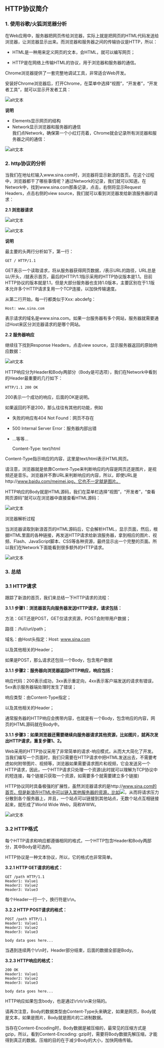 ## HTTP协议简介

### 1. 使用谷歌/火狐浏览器分析

在Web应用中，服务器把网页传给浏览器，实际上就是把网页的HTML代码发送给浏览器，让浏览器显示出来。而浏览器和服务器之间的传输协议是HTTP，所以：

* HTML是一种用来定义网页的文本，会HTML，就可以编写网页；  

* HTTP是在网络上传输HTML的协议，用于浏览器和服务器的通信。  

Chrome浏览器提供了一套完整地调试工具，非常适合Web开发。

安装好Chrome浏览器后，打开Chrome，在菜单中选择“视图”，“开发者”，“开发者工具”，就可以显示开发者工具：

![alt文本](Images/Snip20160908_1.png "Title")

**说明**

* Elements显示网页的结构  
* Network显示浏览器和服务器的通信  
我们点Network，确保第一个小红灯亮着，Chrome就会记录所有浏览器和服务器之间的通信：

![alt文本](Images/Snip20160908_2.png "Title")

### 2. http协议的分析

当我们在地址栏输入www.sina.com时，浏览器将显示新浪的首页。在这个过程中，浏览器都干了哪些事情呢？通过Network的记录，我们就可以知道。在Network中，找到www.sina.com那条记录，点击，右侧将显示Request Headers，点击右侧的view source，我们就可以看到浏览器发给新浪服务器的请求：

**2.1 浏览器请求**

![alt文本](Images/Snip20160908_3.png "Title")

![alt文本](Images/Snip20160908_5.png "Title")



**说明**

最主要的头两行分析如下，第一行：

    GET / HTTP/1.1  

GET表示一个读取请求，将从服务器获得网页数据，/表示URL的路径，URL总是以/开头，/就表示首页，最后的HTTP/1.1指示采用的HTTP协议版本是1.1。目前HTTP协议的版本就是1.1，但是大部分服务器也支持1.0版本，主要区别在于1.1版本允许多个HTTP请求复用一个TCP连接，以加快传输速度。

从第二行开始，每一行都类似于Xxx: abcdefg：

    Host: www.sina.com
表示请求的域名是www.sina.com。如果一台服务器有多个网站，服务器就需要通过Host来区分浏览器请求的是哪个网站。

**2.2 服务器响应**

继续往下找到Response Headers，点击view source，显示服务器返回的原始响应数据：

![alt文本](Images/Snip20160908_6.png "Title")

HTTP响应分为Header和Body两部分（Body是可选项），我们在Network中看到的Header最重要的几行如下：

    HTTP/1.1 200 OK  

200表示一个成功的响应，后面的OK是说明。

如果返回的不是200，那么往往有其他的功能，例如

* 失败的响应有404 Not Found：网页不存在  
* 500 Internal Server Error：服务器内部出错  
* ...等等...  


    Content-Type: text/html  

Content-Type指示响应的内容，这里是text/html表示HTML网页。

请注意，浏览器就是依靠Content-Type来判断响应的内容是网页还是图片，是视频还是音乐。浏览器并不靠URL来判断响应的内容，所以，即使URL是http://www.baidu.com/meimei.jpg，它也不一定就是图片。

HTTP响应的Body就是HTML源码，我们在菜单栏选择“视图”，“开发者”，“查看网页源码”就可以在浏览器中直接查看HTML源码：

![alt文本](Images/Snip20160908_7.png "Title")

浏览器解析过程

当浏览器读取到新浪首页的HTML源码后，它会解析HTML，显示页面，然后，根据HTML里面的各种链接，再发送HTTP请求给新浪服务器，拿到相应的图片、视频、Flash、JavaScript脚本、CSS等各种资源，最终显示出一个完整的页面。所以我们在Network下面能看到很多额外的HTTP请求。

![alt文本](Images/Snip20160908_8.png "Title")

### 3. 总结

### 3.1 HTTP请求

跟踪了新浪的首页，我们来总结一下HTTP请求的流程：

**3.1.1 步骤1：浏览器首先向服务器发送HTTP请求，请求包括：**

方法：GET还是POST，GET仅请求资源，POST会附带用户数据；

路径：/full/url/path；

域名：由Host头指定：Host: www.sina.com

以及其他相关的Header；

如果是POST，那么请求还包括一个Body，包含用户数据

**3.1.1 步骤2：服务器向浏览器返回HTTP响应，响应包括：**

响应代码：200表示成功，3xx表示重定向，4xx表示客户端发送的请求有错误，5xx表示服务器端处理时发生了错误；

响应类型：由Content-Type指定；

以及其他相关的Header；

通常服务器的HTTP响应会携带内容，也就是有一个Body，包含响应的内容，网页的HTML源码就在Body中。

**3.1.1 步骤3：如果浏览器还需要继续向服务器请求其他资源，比如图片，就再次发出HTTP请求，重复步骤1、2。**

Web采用的HTTP协议采用了非常简单的请求-响应模式，从而大大简化了开发。当我们编写一个页面时，我们只需要在HTTP请求中把HTML发送出去，不需要考虑如何附带图片、视频等，浏览器如果需要请求图片和视频，它会发送另一个HTTP请求，因此，一个HTTP请求只处理一个资源(此时就可以理解为TCP协议中的短连接，每个链接只获取一个资源，如需要多个就需要建立多个链接)

HTTP协议同时具备极强的扩展性，虽然浏览器请求的是http://www.sina.com的首页，但是新浪在HTML中可以链入其他服务器的资源，比如<img src="http://i1.sinaimg.cn/home/2013/1008/U8455P30DT20131008135420.png">，从而将请求压力分散到各个服务器上，并且，一个站点可以链接到其他站点，无数个站点互相链接起来，就形成了World Wide Web，简称WWW。

![alt文本](Images/Snip20160908_9.png "Title")

### 3.2 HTTP格式

每个HTTP请求和响应都遵循相同的格式，一个HTTP包含Header和Body两部分，其中Body是可选的。

HTTP协议是一种文本协议，所以，它的格式也非常简单。

**3.2.1 HTTP GET请求的格式：**

    GET /path HTTP/1.1
    Header1: Value1
    Header2: Value2
    Header3: Value3  

每个Header一行一个，换行符是\r\n。

**3.2.2 HTTP POST请求的格式：**

    POST /path HTTP/1.1
    Header1: Value1
    Header2: Value2
    Header3: Value3

    body data goes here...
当遇到连续两个\r\n时，Header部分结束，后面的数据全部是Body。

**3.2.3 HTTP响应的格式：**

    200 OK
    Header1: Value1
    Header2: Value2
    Header3: Value3

    body data goes here...  

HTTP响应如果包含body，也是通过\r\n\r\n来分隔的。

请再次注意，Body的数据类型由Content-Type头来确定，如果是网页，Body就是文本，如果是图片，Body就是图片的二进制数据。

当存在Content-Encoding时，Body数据是被压缩的，最常见的压缩方式是gzip，所以，看到Content-Encoding: gzip时，需要将Body数据先解压缩，才能得到真正的数据。压缩的目的在于减少Body的大小，加快网络传输。
